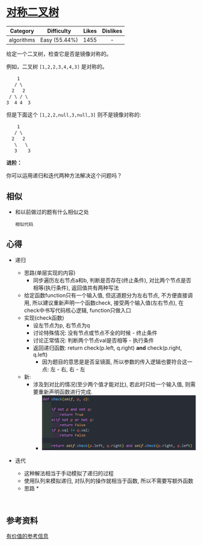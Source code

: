 # [对称二叉树](https://leetcode-cn.com/problems/symmetric-tree/description/)

|  Category  |  Difficulty   | Likes | Dislikes |
| :--------: | :-----------: | :---: | :------: |
| algorithms | Easy (55.44%) | 1455  |    -     |



给定一个二叉树，检查它是否是镜像对称的。

 

例如，二叉树 `[1,2,2,3,4,4,3]` 是对称的。

```
    1
   / \
  2   2
 / \ / \
3  4 4  3
```

 

但是下面这个 `[1,2,2,null,3,null,3]` 则不是镜像对称的:

```
    1
   / \
  2   2
   \   \
   3    3
```

 

**进阶：**

你可以运用递归和迭代两种方法解决这个问题吗？



## 相似

* 和以前做过的题有什么相似之处

  ```
  相似代码
  ```

  

## 心得

* 递归
  * 思路(单层实现的内容)
    * 同步遍历左右节点a和b, 判断是否存在(终止条件), 对比两个节点是否相等(执行条件), 返回值共有两种写法
  * 给定函数function只有一个输入值, 但这道题分为左右节点, 不方便直接调用, 所以建议重新声明一个函数check, 接受两个输入值(左右节点), 在check中书写代码核心逻辑, function只做入口
  * 实现(check函数)
    * 设左节点为p, 右节点为q
    * 讨论特殊情况: 没有节点或节点不全的时候 - 终止条件
    * 讨论正常情况: 判断两个节点val是否相等 - 执行条件
    * 返回递归函数: return check(p.left, q.right) **and** check(p.right, q.left)
      * 因为题目的意思是是否呈镜面, 所以参数的传入逻辑也要符合这一点: 左 - 右, 右 - 左
  * 新:
    * 涉及到对比的情况(至少两个值才能对比), 若此时只给一个输入值, 则需要重新声明函数进行完成.
      * ![](https://raw.githubusercontent.com/WeiS49/Bilder/main/img/leetcode/part/101_check.png)
* 迭代

  * 这种解法相当于手动模拟了递归的过程
  * 使用队列来模拟递归, 对队列的操作就相当于函数, 所以不需要写额外函数
  * 思路
    * 

​	



## 参考资料

[有价值的参考信息](https://leetcode-cn.com/)